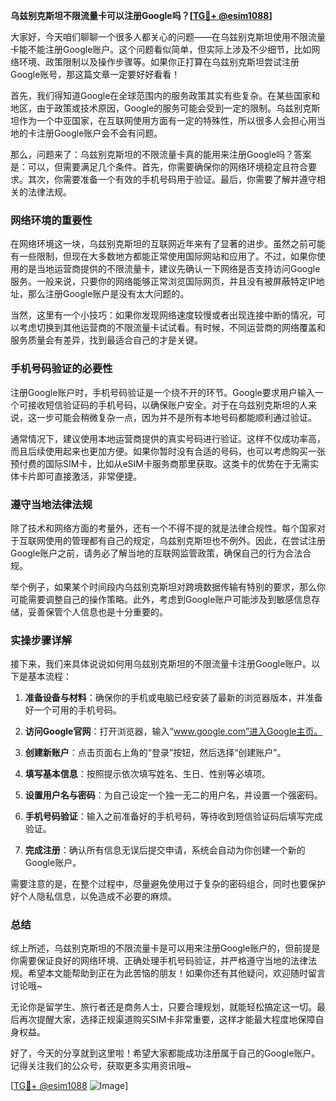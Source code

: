 **乌兹别克斯坦不限流量卡可以注册Google吗？[[TG💪+ @esim1088](https://t.me/s/esim1088)]**

大家好，今天咱们聊聊一个很多人都关心的问题——在乌兹别克斯坦使用不限流量卡能不能注册Google账户。这个问题看似简单，但实际上涉及不少细节，比如网络环境、政策限制以及操作步骤等。如果你正打算在乌兹别克斯坦尝试注册Google账号，那这篇文章一定要好好看看！

首先，我们得知道Google在全球范围内的服务政策其实有些复杂。在某些国家和地区，由于政策或技术原因，Google的服务可能会受到一定的限制。乌兹别克斯坦作为一个中亚国家，在互联网使用方面有一定的特殊性，所以很多人会担心用当地的卡注册Google账户会不会有问题。

那么，问题来了：乌兹别克斯坦的不限流量卡真的能用来注册Google吗？答案是：可以，但需要满足几个条件。首先，你需要确保你的网络环境稳定且符合要求。其次，你需要准备一个有效的手机号码用于验证。最后，你需要了解并遵守相关的法律法规。

### 网络环境的重要性

在网络环境这一块，乌兹别克斯坦的互联网近年来有了显著的进步。虽然之前可能有一些限制，但现在大多数地方都能正常使用国际网站和应用了。不过，如果你使用的是当地运营商提供的不限流量卡，建议先确认一下网络是否支持访问Google服务。一般来说，只要你的网络能够正常浏览国际网页，并且没有被屏蔽特定IP地址，那么注册Google账户是没有太大问题的。

当然，这里有一个小技巧：如果你发现网络速度较慢或者出现连接中断的情况，可以考虑切换到其他运营商的不限流量卡试试看。有时候，不同运营商的网络覆盖和服务质量会有差异，找到最适合自己的才是关键。

### 手机号码验证的必要性

注册Google账户时，手机号码验证是一个绕不开的环节。Google要求用户输入一个可接收短信验证码的手机号码，以确保账户安全。对于在乌兹别克斯坦的人来说，这一步可能会稍微复杂一点，因为并不是所有本地号码都能顺利通过验证。

通常情况下，建议使用本地运营商提供的真实号码进行验证。这样不仅成功率高，而且后续使用起来也更加方便。如果你暂时没有合适的号码，也可以考虑购买一张预付费的国际SIM卡，比如从eSIM卡服务商那里获取。这类卡的优势在于无需实体卡片即可直接激活，非常便捷。

### 遵守当地法律法规

除了技术和网络方面的考量外，还有一个不得不提的就是法律合规性。每个国家对于互联网使用的管理都有自己的规定，乌兹别克斯坦也不例外。因此，在尝试注册Google账户之前，请务必了解当地的互联网监管政策，确保自己的行为合法合规。

举个例子，如果某个时间段内乌兹别克斯坦对跨境数据传输有特别的要求，那么你可能需要调整自己的操作策略。此外，考虑到Google账户可能涉及到敏感信息存储，妥善保管个人信息也是十分重要的。

### 实操步骤详解

接下来，我们来具体说说如何用乌兹别克斯坦的不限流量卡注册Google账户。以下是基本流程：

1. **准备设备与材料**：确保你的手机或电脑已经安装了最新的浏览器版本，并准备好一个可用的手机号码。
   
2. **访问Google官网**：打开浏览器，输入“www.google.com”进入Google主页。

3. **创建新账户**：点击页面右上角的“登录”按钮，然后选择“创建账户”。

4. **填写基本信息**：按照提示依次填写姓名、生日、性别等必填项。

5. **设置用户名与密码**：为自己设定一个独一无二的用户名，并设置一个强密码。

6. **手机号码验证**：输入之前准备好的手机号码，等待收到短信验证码后填写完成验证。

7. **完成注册**：确认所有信息无误后提交申请，系统会自动为你创建一个新的Google账户。

需要注意的是，在整个过程中，尽量避免使用过于复杂的密码组合，同时也要保护好个人隐私信息，以免造成不必要的麻烦。

### 总结

综上所述，乌兹别克斯坦的不限流量卡是可以用来注册Google账户的，但前提是你需要保证良好的网络环境、正确处理手机号码验证，并严格遵守当地的法律法规。希望本文能帮助到正在为此苦恼的朋友！如果你还有其他疑问，欢迎随时留言讨论哦~

无论你是留学生、旅行者还是商务人士，只要合理规划，就能轻松搞定这一切。最后再次提醒大家，选择正规渠道购买SIM卡非常重要，这样才能最大程度地保障自身权益。

好了，今天的分享就到这里啦！希望大家都能成功注册属于自己的Google账户。记得关注我们的公众号，获取更多实用资讯哦~ 

[[TG💪+ @esim1088](https://t.me/s/esim1088) ![Image](https://i.postimg.cc/4NQfJmqS/Snipaste-2025-05-13-00-14-12.png)]